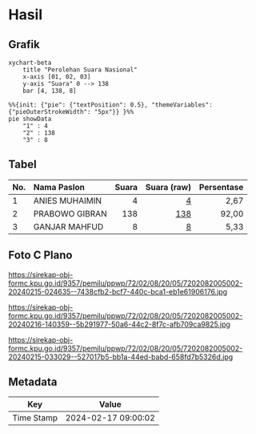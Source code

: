 # Hasil

## Grafik

```mermaid
xychart-beta
    title "Perolehan Suara Nasional"
    x-axis [01, 02, 03]
    y-axis "Suara" 0 --> 138
    bar [4, 138, 8]
```

```mermaid
%%{init: {"pie": {"textPosition": 0.5}, "themeVariables": {"pieOuterStrokeWidth": "5px"}} }%%
pie showData
    "1" : 4
    "2" : 138
    "3" : 8
```

## Tabel

| No. | Nama Paslon    | Suara | Suara (raw) | Persentase |
|:--- |:-------------- | -----:| -----------:| ----------:|
| 1   | ANIES MUHAIMIN | 4     | [4][p-1]    | 2,67       |
| 2   | PRABOWO GIBRAN | 138   | [138][p-2]  | 92,00      |
| 3   | GANJAR MAHFUD  | 8     | [8][p-3]    | 5,33       |


[p-1]: https://github.com/gigit-pemilu/pemilu-2024/blob/main/pilpres/hitung-suara/sub/72-sulawesi-tengah/sub/02-poso/sub/08-lore-tengah/sub/2005-torire/sub/002-tps/sub/paslon-1.txt
[p-2]: https://github.com/gigit-pemilu/pemilu-2024/blob/main/pilpres/hitung-suara/sub/72-sulawesi-tengah/sub/02-poso/sub/08-lore-tengah/sub/2005-torire/sub/002-tps/sub/paslon-2.txt
[p-3]: https://github.com/gigit-pemilu/pemilu-2024/blob/main/pilpres/hitung-suara/sub/72-sulawesi-tengah/sub/02-poso/sub/08-lore-tengah/sub/2005-torire/sub/002-tps/sub/paslon-3.txt

## Foto C Plano

https://sirekap-obj-formc.kpu.go.id/9357/pemilu/ppwp/72/02/08/20/05/7202082005002-20240215-024635--7438cfb2-bcf7-440c-bca1-eb1e61906176.jpg

https://sirekap-obj-formc.kpu.go.id/9357/pemilu/ppwp/72/02/08/20/05/7202082005002-20240216-140359--5b291977-50a6-44c2-8f7c-afb709ca9825.jpg

https://sirekap-obj-formc.kpu.go.id/9357/pemilu/ppwp/72/02/08/20/05/7202082005002-20240215-033029--527017b5-bb1a-44ed-babd-658fd7b5326d.jpg


## Metadata

| Key        | Value               |
| ---------- | ------------------- |
| Time Stamp | 2024-02-17 09:00:02 |



